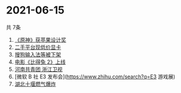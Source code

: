 # 2021-06-15
  共 7条

  <!-- BEGIN -->
  <!-- 最后更新时间:Tue Jun 15 2021 05:14:17 GMT+0000 (Coordinated Universal Time) -->
  1. [《原神》获苹果设计奖](https://www.zhihu.com/search?q=原神)
1. [二手平台现低价显卡](https://www.zhihu.com/search?q=显卡)
1. [搜狗输入法等被下架](https://www.zhihu.com/search?q=输入法下架)
1. [电影《比得兔 2》上线](https://www.zhihu.com/search?q=比得兔2)
1. [河南共青团 浙江卫视](https://www.zhihu.com/search?q=浙江卫视抄袭)
1. [微软 B 社 E3 发布会](https://www.zhihu.com/search?q=E3 游戏展)
1. [湖北十堰燃气爆炸](https://www.zhihu.com/search?q=十堰燃气爆炸)
  <!-- END -->
  